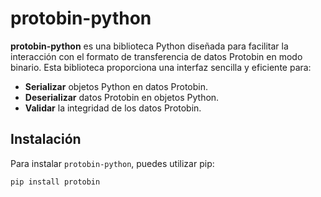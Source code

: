 # protobin-python

**protobin-python** es una biblioteca Python diseñada para facilitar la interacción con el formato de transferencia de datos Protobin en modo binario. Esta biblioteca proporciona una interfaz sencilla y eficiente para:

* **Serializar** objetos Python en datos Protobin.
* **Deserializar** datos Protobin en objetos Python.
* **Validar** la integridad de los datos Protobin.

## Instalación

Para instalar `protobin-python`, puedes utilizar pip:

```bash
pip install protobin